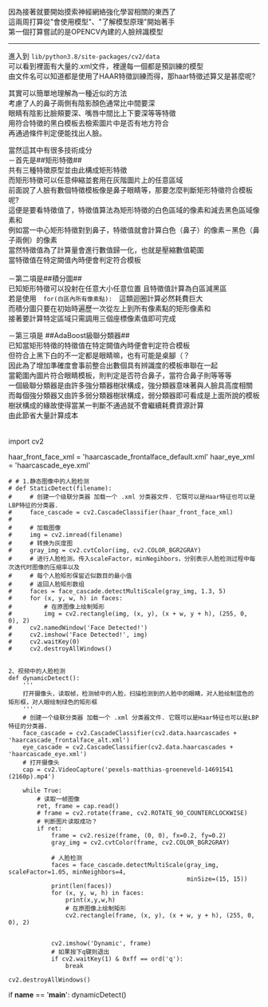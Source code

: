   
因為接著就要開始摸索神經網絡強化學習相關的東西了  
這兩周打算從"會使用模型"、"了解模型原理"開始著手  
第一個打算嘗試的是OPENCV內建的人臉辨識模型 
  
---
 
進入到 `lib/python3.8/site-packages/cv2/data`    
可以看到裡面有大量的.xml文件，裡邊每一個都是預訓練的模型  
由文件名可以知道都是使用了HAAR特徵訓練而得，那haar特徵述算又是甚麼呢?  
  
其實可以簡單地理解為一種近似的方法  
考慮了人的鼻子兩側有陰影顏色通常比中間要深  
眼睛有陰影比臉頰要深、嘴唇中間比上下要深等等特徵  
用符合特徵的黑白模板去檢索圖片中是否有地方符合  
再通過條件判定便能找出人臉。  
   
當然這其中有很多技術成分　  
－首先是##矩形特徵##  
共有三種特徵原型並由此構成矩形特徵   
而矩形特徵可以任意伸縮並套用在灰階圖片上的任意區域   
前面說了人臉有數個特徵模板像是鼻子眼睛等，那要怎麼判斷矩形特徵符合模板呢?  
這便是要看特徵值了，特徵值算法為矩形特徵的白色區域的像素和減去黑色區域像素和  
例如當一中心矩形特徵對到鼻子，特徵值就會計算白色（鼻子）的像素－黑色（鼻子兩側）的像素  
當然特徵值為了計算量會進行數值歸一化，也就是壓縮數值範圍  <br>
當特徵值在特定闕值內時便會判定符合模板<br>
<br>
－第二項是##積分圖## <br>
已知矩形特徵可以投射在任意大小任意位置
且特徵值計算為白區減黑區<br>
若是使用　`for(白區內所有像素點):`　這類迴圈計算必然耗費巨大  
而積分圖只要在初始時遍歷一次從左上到所有像素點的矩形像素和  
接著要計算特定區域只需調用三個座標像素值即可完成

－第三項是 ##AdaBoost級聯分類器##  
已知當矩形特徵的特徵值在特定闕值內時便會判定符合模板  
但符合上黑下白的不一定都是眼睛嘛，也有可能是桌腳（？  
因此為了增加準確度會事前整合出數個具有辨識度的模板串聯在一起  
當範圍內圖片符合眼睛模板，則判定是否符合鼻子，當符合鼻子則等等等  
一個級聯分類器是由許多強分類器樹狀構成，強分類器意味著與人臉具高度相關  
而每個強分類器又由許多弱分類器樹狀構成，弱分類器即可看成是上面所說的模板  
樹狀構成的緣故使得當某一判斷不通過就不會繼續耗費資源計算  
由此節省大量計算成本  
　　

import cv2

haar_front_face_xml = 'haarcascade_frontalface_default.xml'
haar_eye_xml = 'haarcascade_eye.xml'
  
    # # 1.静态图像中的人脸检测
    # def StaticDetect(filename):
    #     # 创建一个级联分类器 加载一个 .xml 分类器文件. 它既可以是Haar特征也可以是LBP特征的分类器.
    #     face_cascade = cv2.CascadeClassifier(haar_front_face_xml)
    #
    #     # 加载图像
    #     img = cv2.imread(filename)
    #     # 转换为灰度图
    #     gray_img = cv2.cvtColor(img, cv2.COLOR_BGR2GRAY)
    #     # 进行人脸检测，传入scaleFactor，minNegihbors，分别表示人脸检测过程中每次迭代时图像的压缩率以及
    #     # 每个人脸矩形保留近似数目的最小值
    #     # 返回人脸矩形数组
    #     faces = face_cascade.detectMultiScale(gray_img, 1.3, 5)
    #     for (x, y, w, h) in faces:
    #         # 在原图像上绘制矩形
    #         img = cv2.rectangle(img, (x, y), (x + w, y + h), (255, 0, 0), 2)
    #     cv2.namedWindow('Face Detected!')
    #     cv2.imshow('Face Detected!', img)
    #     cv2.waitKey(0)
    #     cv2.destroyAllWindows()

    
    2、视频中的人脸检测
    def dynamicDetect():
        '''
        打开摄像头，读取帧，检测帧中的人脸，扫描检测到的人脸中的眼睛，对人脸绘制蓝色的矩形框，对人眼绘制绿色的矩形框
        '''
        # 创建一个级联分类器 加载一个 .xml 分类器文件. 它既可以是Haar特征也可以是LBP特征的分类器.
        face_cascade = cv2.CascadeClassifier(cv2.data.haarcascades + 'haarcascade_frontalface_alt.xml')
        eye_cascade = cv2.CascadeClassifier(cv2.data.haarcascades + 'haarcascade_eye.xml')
        # 打开摄像头
        cap = cv2.VideoCapture('pexels-matthias-groeneveld-14691541 (2160p).mp4')
    
        while True:
            # 读取一帧图像
            ret, frame = cap.read()
            # frame = cv2.rotate(frame, cv2.ROTATE_90_COUNTERCLOCKWISE)
            # 判断图片读取成功？
            if ret:
                frame = cv2.resize(frame, (0, 0), fx=0.2, fy=0.2)
                gray_img = cv2.cvtColor(frame, cv2.COLOR_BGR2GRAY)
    
                # 人脸检测
                faces = face_cascade.detectMultiScale(gray_img, scaleFactor=1.05, minNeighbors=4,
                                                      minSize=(15, 15))
                print(len(faces))
                for (x, y, w, h) in faces:
                    print(x,y,w,h)
                    # 在原图像上绘制矩形
                    cv2.rectangle(frame, (x, y), (x + w, y + h), (255, 0, 0), 2)
    
    
                cv2.imshow('Dynamic', frame)
                # 如果按下q键则退出
                if cv2.waitKey(1) & 0xff == ord('q'):
                    break

    cv2.destroyAllWindows()


if __name__ == '__main__':
    dynamicDetect()


